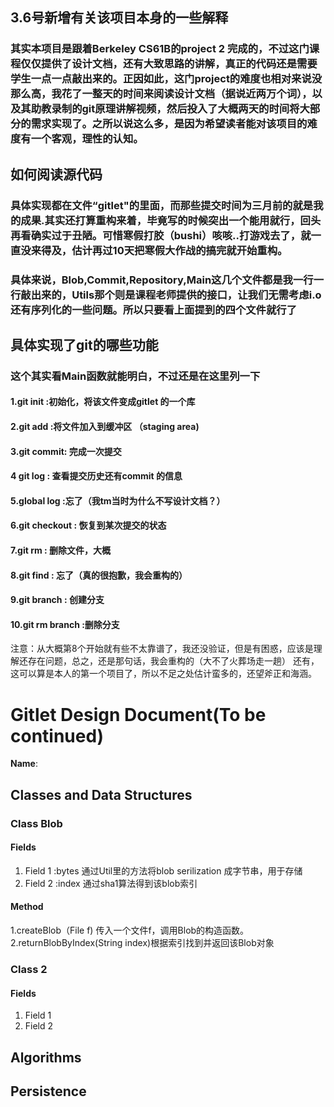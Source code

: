 ## 3.6号新增有关该项目本身的一些解释
   
### 其实本项目是跟着Berkeley CS61B的project 2 完成的，不过这门课程仅仅提供了设计文档，还有大致思路的讲解，真正的代码还是需要学生一点一点敲出来的。正因如此，这门project的难度也相对来说没那么高，我花了一整天的时间来阅读设计文档（据说近两万个词），以及其助教录制的git原理讲解视频，然后投入了大概两天的时间将大部分的需求实现了。之所以说这么多，是因为希望读者能对该项目的难度有一个客观，理性的认知。
## 如何阅读源代码
### 具体实现都在文件“gitlet"的里面，而那些提交时间为三月前的就是我的成果.其实还打算重构来着，毕竟写的时候突出一个能用就行，回头再看确实过于丑陋。可惜寒假打胶（bushi）咳咳..打游戏去了，就一直没来得及，估计再过10天把寒假大作战的搞完就开始重构。
### 具体来说，Blob,Commit,Repository,Main这几个文件都是我一行一行敲出来的，Utils那个则是课程老师提供的接口，让我们无需考虑i.o还有序列化的一些问题。所以只要看上面提到的四个文件就行了
## 具体实现了git的哪些功能
### 这个其实看Main函数就能明白，不过还是在这里列一下
#### 1.git init :初始化，将该文件变成gitlet 的一个库
#### 2.git add :将文件加入到缓冲区 （staging area)
#### 3.git commit: 完成一次提交
#### 4 git log : 查看提交历史还有commit 的信息
#### 5.global log :忘了（我tm当时为什么不写设计文档？）
#### 6.git checkout : 恢复到某次提交的状态
#### 7.git rm : 删除文件，大概
#### 8.git find : 忘了（真的很抱歉，我会重构的）
#### 9.git branch : 创建分支
#### 10.git rm branch :删除分支
注意：从大概第8个开始就有些不太靠谱了，我还没验证，但是有困惑，应该是理解还存在问题，总之，还是那句话，我会重构的（大不了火葬场走一趟）
还有，这可以算是本人的第一个项目了，所以不足之处估计蛮多的，还望斧正和海涵。


# Gitlet Design Document(To be continued)

**Name**:

## Classes and Data Structures

### Class Blob

#### Fields

1. Field 1 :bytes 
通过Util里的方法将blob serilization 成字节串，用于存储
2. Field 2 :index 通过sha1算法得到该blob索引
#### Method
1.createBlob（File f) 传入一个文件f，调用Blob的构造函数。
2.returnBlobByIndex(String index)根据索引找到并返回该Blob对象



### Class 2

#### Fields

1. Field 1
2. Field 2


## Algorithms

## Persistence

